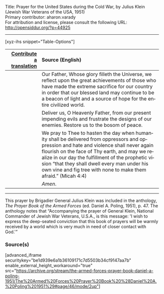 <html>
<head></head>
<body>
Title: Prayer for the United States during the Cold War, by Julius Klein (Jewish War Veterans of the USA, 1951)<br />
Primary contributor: aharon.varady<br />
For attribution and license, please consult the following URL: <a href="http://opensiddur.org/?p=44925">http://opensiddur.org/?p=44925</a>
<p />
<hr />

[xyz-ihs snippet="Table-Options"]<table style="margin-left: auto; margin-right: auto;" class="draggable">
<thead><tr><th id="x" style="text-align: right;"><a href="/translate/" target="_blank" rel="noopener">Contribute a translation</a></th><th style="text-align: left;">Source (English)</th></tr></thead>
<tbody>
<tr><td style="vertical-align:top;">
<div class="liturgy" lang="he" style="text-align: right;">

</div></td>

<td style="vertical-align:top;">
<div class="english" lang="en" style="text-align: left;">
Our Father, Whose glory filleth the Universe, 
we reflect upon the great achievements 
of those who have made the extreme sacrifice for our country 
in order that our blessed land may continue to be 
a beacon of light and a source of hope 
for the entire civilized world. 
</div></td></tr>


<tr><td style="vertical-align:top;">
<div class="liturgy" lang="he" style="text-align: right;">

</div></td>

<td style="vertical-align:top;">
<div class="english" lang="en" style="text-align: left;">
Deliver us, O Heavenly Father, 
from our present impending evils 
and frustrate the designs of our enemies. 
Restore us to the bosom of peace. 
</div></td></tr>


<tr><td style="vertical-align:top;">
<div class="liturgy" lang="he" style="text-align: right;">

</div></td>

<td style="vertical-align:top;">
<div class="english" lang="en" style="text-align: left;">
We pray to Thee to hasten the day 
when humanity shall be delivered from oppressors and oppression 
and hate and violence shall never again flourish on the face of Thy earth, 
and may we realize in our day the fulfillment of the prophetic vision 
“that they shall dwell every man under his own vine 
and fig tree with none to make them afraid.” <span class="citation">(Micah 4:4)</span>
</div></td></tr>


<tr><td style="vertical-align:top;">
<div class="liturgy" lang="he" style="text-align: right;">

</div></td>

<td style="vertical-align:top;">
<div class="english" lang="en" style="text-align: left;">
<em>Amen</em>. 
</div></td></tr>
</tbody></table>

<hr />

This prayer by Brigadier General Julius Klein was included in the anthology, <em>The Prayer Book of the Armed Forces</em> (ed. Daniel A. Poling, 1951), p. 47. The anthology notes that “Accompanying the prayer of General Klein, National Commander of Jewish War Veterans, U.S.A., is this message: 'I wish to express the deep-seated conviction that this book of prayers will be warmly received by a world which is very much in need of closer contact with God.'” 

<h3>Source(s)</h3>

[advanced_iframe securitykey="be1d939e6a1b36109171c7d5503b34cf9147aa7b" enable_external_height_workaround="true" src="https://archive.org/stream/the-armed-forces-prayer-book-daniel-a-poling-1951/The%20Armed%20Forces%20Prayer%20Book%20%28Daniel%20A.%20Poling%201951%29#page/46/mode/2up"]

&nbsp;
</body>
</html>